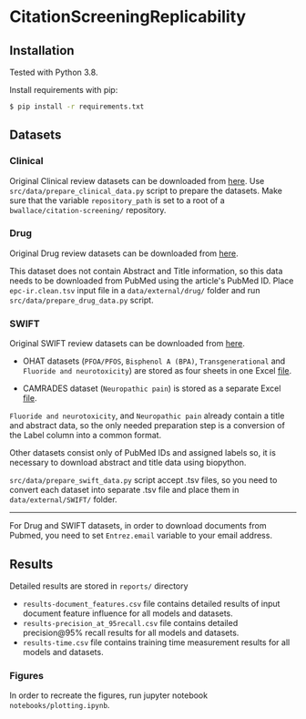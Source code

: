 # CitationScreeningReplicability


## Installation

Tested with Python 3.8.

Install requirements with pip:

```bash
$ pip install -r requirements.txt
```

## Datasets

### Clinical

Original Clinical review datasets can be downloaded from [here](https://github.com/bwallace/citation-screening). Use `src/data/prepare_clinical_data.py` script to prepare the datasets. Make sure that the variable `repository_path` is set to a root of a `bwallace/citation-screening/` repository.

### Drug

Original Drug review datasets can be downloaded from [here](https://dmice.ohsu.edu/cohenaa/systematic-drug-class-review-data.html). 

This dataset does not contain Abstract and Title information, so this data needs to be downloaded from PubMed using the article's PubMed ID. Place `epc-ir.clean.tsv` input file in a `data/external/drug/` folder and run `src/data/prepare_drug_data.py` script.


### SWIFT

Original SWIFT review datasets can be downloaded from [here](https://systematicreviewsjournal.biomedcentral.com/articles/10.1186/s13643-016-0263-z#Sec30). 

- OHAT datasets (`PFOA/PFOS`, `Bisphenol A (BPA)`, `Transgenerational` and `Fluoride and neurotoxicity`) are stored as four sheets in one Excel [file](https://static-content.springer.com/esm/art%3A10.1186%2Fs13643-016-0263-z/MediaObjects/13643_2016_263_MOESM1_ESM.xlsx).

- CAMRADES dataset (`Neuropathic pain`) is stored as a separate Excel [file](https://static-content.springer.com/esm/art%3A10.1186%2Fs13643-016-0263-z/MediaObjects/13643_2016_263_MOESM2_ESM.xlsx).


`Fluoride and neurotoxicity`, and `Neuropathic pain` already contain a title and abstract data, so the only needed preparation step is a conversion of the Label column into a common format.

Other datasets consist only of PubMed IDs and assigned labels so, it is necessary to download abstract and title data using biopython.

`src/data/prepare_swift_data.py` script accept .tsv files, so you need to convert each dataset into separate .tsv file and place them in `data/external/SWIFT/` folder.

________

For Drug and SWIFT datasets, in order to download documents from Pubmed, you need to set `Entrez.email` variable to your email address.


## Results

Detailed results are stored in `reports/` directory

- `results-document_features.csv` file contains detailed results of input document feature influence for all models and datasets.  
- `results-precision_at_95recall.csv` file contains detailed precision@95% recall results for all models and datasets.
- `results-time.csv` file contains training time measurement results for all models and datasets.

### Figures

In order to recreate the figures, run jupyter notebook `notebooks/plotting.ipynb`.